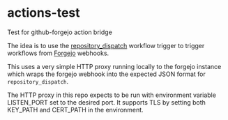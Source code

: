 # actions-test

Test for github-forgejo action bridge

The idea is to use the [repository_dispatch](https://docs.github.com/en/actions/writing-workflows/choosing-when-your-workflow-runs/events-that-trigger-workflows#repository_dispatch)
workflow trigger to trigger workflows from [Forgejo](https://forge.aftix.xyz/aftix/actions-test) webhooks.

This uses a very simple HTTP proxy running locally to the forgejo instance which wraps
the forgejo webhook into the expected JSON format for `repository_dispatch`.

The HTTP proxy in this repo expects to be run with
environment variable LISTEN_PORT set to the desired port.
It supports TLS by setting both KEY_PATH and CERT_PATH in
the environment.
